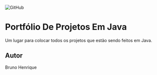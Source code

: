 ![GitHub](https://img.shields.io/github/license/BrunoHenrique22/portfolio-java?style=social)


# Portfólio De Projetos Em Java
Um lugar para colocar todos os projetos que estão sendo feitos em Java.

## Autor
Bruno Henrique 
